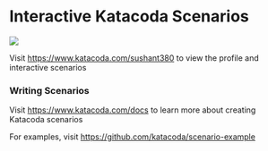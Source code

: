 # Interactive Katacoda Scenarios

[![](http://shields.katacoda.com/katacoda/sushant380/count.svg)](https://www.katacoda.com/sushant380 "Get your profile on Katacoda.com")

Visit https://www.katacoda.com/sushant380 to view the profile and interactive scenarios

### Writing Scenarios
Visit https://www.katacoda.com/docs to learn more about creating Katacoda scenarios

For examples, visit https://github.com/katacoda/scenario-example
